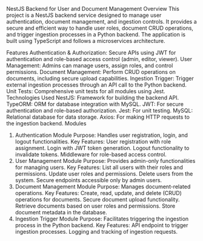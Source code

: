 NestJS Backend for User and Document Management
Overview
This project is a NestJS backend service designed to manage user authentication, document management, and ingestion controls. It provides a secure and efficient way to handle user roles, document CRUD operations, and trigger ingestion processes in a Python backend. The application is built using TypeScript and follows a microservices architecture.

Features
Authentication & Authorization: Secure APIs using JWT for authentication and role-based access control (admin, editor, viewer).
User Management: Admins can manage users, assign roles, and control permissions.
Document Management: Perform CRUD operations on documents, including secure upload capabilities.
Ingestion Trigger: Trigger external ingestion processes through an API call to the Python backend.
Unit Tests: Comprehensive unit tests for all modules using Jest.
Technologies Used
NestJS: Framework for building the backend API.
TypeORM: ORM for database integration with MySQL.
JWT: For secure authentication and role-based authorization.
Jest: For unit testing.
MySQL: Relational database for data storage.
Axios: For making HTTP requests to the ingestion backend.
Modules
1. Authentication Module
Purpose: Handles user registration, login, and logout functionalities.
Key Features:
User registration with role assignment.
Login with JWT token generation.
Logout functionality to invalidate tokens.
Middleware for role-based access control.
2. User Management Module
Purpose: Provides admin-only functionalities for managing users.
Key Features:
List all users with their roles and permissions.
Update user roles and permissions.
Delete users from the system.
Secure endpoints accessible only by admin users.
3. Document Management Module
Purpose: Manages document-related operations.
Key Features:
Create, read, update, and delete (CRUD) operations for documents.
Secure document upload functionality.
Retrieve documents based on user roles and permissions.
Store document metadata in the database.
4. Ingestion Trigger Module
Purpose: Facilitates triggering the ingestion process in the Python backend.
Key Features:
API endpoint to trigger ingestion processes.
Logging and tracking of ingestion requests.
